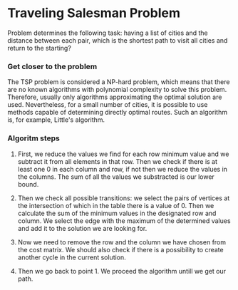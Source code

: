 # Traveling Salesman Problem

Problem determines the following task: having a list of cities and the distance between each pair, which is the shortest path to visit all cities and return to the starting?


### Get closer to the problem

The TSP problem is considered a NP-hard problem, which means that there are no known algorithms with polynomial complexity to solve this problem. Therefore, usually only algorithms approximating the optimal solution are used. Nevertheless, for a small number of cities, it is possible to use methods capable of determining directly optimal routes. Such an algorithm is, for example, Little's algorithm.


### Algoritm steps

1. First, we reduce the values we find for each row minimum value and we subtract it from all elements in that row. Then we check if there is at least one 0 in each column and row, if not then we reduce the values in the columns. The sum of all the values we substracted is our lower bound.

2. Then we check all possible transitions: we select the pairs of vertices at the intersection of which in the table there is a value of 0. Then we calculate the sum of the minimum values in the designated row and column. We select the edge with the maximum of the determined values and add it to the solution we are looking for.

3. Now we need to remove the row and the column we have chosen from the cost matrix. We should also check if there is a possibility to create another cycle in the current solution.

4. Then we go back to point 1. We proceed the algorithm untill we get our path.
